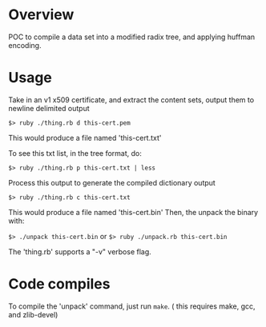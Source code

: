 Overview
========

POC to compile a data set into a modified radix tree, 
and applying huffman encoding.


Usage
=====

Take in an v1 x509 certificate, and extract the 
content sets, output them to newline delimited output

  `$> ruby ./thing.rb d this-cert.pem`

This would produce a file named 'this-cert.txt'

To see this txt list, in the tree format, do:

  `$> ruby ./thing.rb p this-cert.txt | less`

Process this output to generate the compiled dictionary output

  `$> ruby ./thing.rb c this-cert.txt`

This would produce a file named 'this-cert.bin'
Then, the unpack the binary with:

  `$> ./unpack this-cert.bin`
or
  `$> ruby ./unpack.rb this-cert.bin`


The 'thing.rb' supports a "-v" verbose flag.

Code compiles
=============

To compile the 'unpack' command, just run `make`.
( this requires make, gcc, and zlib-devel)

